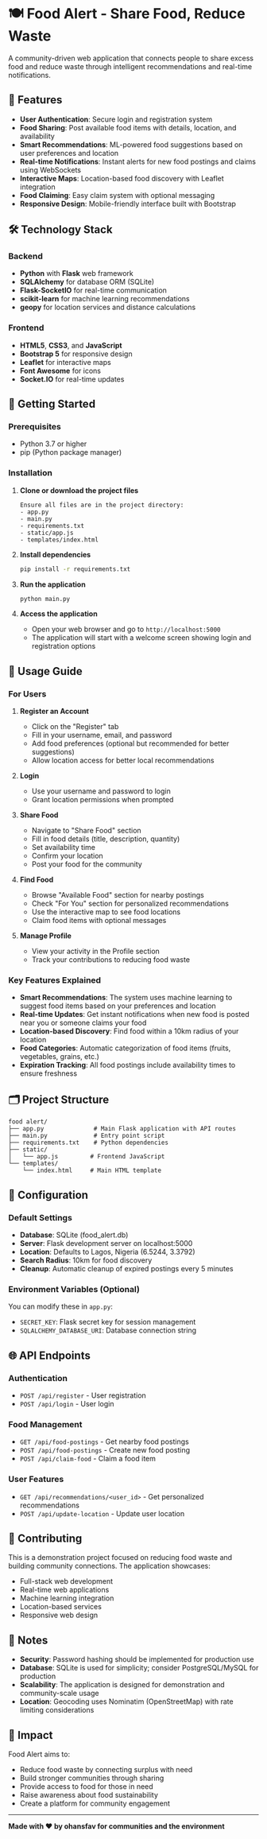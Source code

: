 # 🍽️ Food Alert - Share Food, Reduce Waste

A community-driven web application that connects people to share excess food and reduce waste through intelligent recommendations and real-time notifications.

## 🌟 Features

- **User Authentication**: Secure login and registration system
- **Food Sharing**: Post available food items with details, location, and availability
- **Smart Recommendations**: ML-powered food suggestions based on user preferences and location
- **Real-time Notifications**: Instant alerts for new food postings and claims using WebSockets
- **Interactive Maps**: Location-based food discovery with Leaflet integration
- **Food Claiming**: Easy claim system with optional messaging
- **Responsive Design**: Mobile-friendly interface built with Bootstrap

## 🛠️ Technology Stack

### Backend
- **Python** with **Flask** web framework
- **SQLAlchemy** for database ORM (SQLite)
- **Flask-SocketIO** for real-time communication
- **scikit-learn** for machine learning recommendations
- **geopy** for location services and distance calculations

### Frontend
- **HTML5**, **CSS3**, and **JavaScript**
- **Bootstrap 5** for responsive design
- **Leaflet** for interactive maps
- **Font Awesome** for icons
- **Socket.IO** for real-time updates

## 🚀 Getting Started

### Prerequisites
- Python 3.7 or higher
- pip (Python package manager)

### Installation

1. **Clone or download the project files**
   ```
   Ensure all files are in the project directory:
   - app.py
   - main.py
   - requirements.txt
   - static/app.js
   - templates/index.html
   ```

2. **Install dependencies**
   ```bash
   pip install -r requirements.txt
   ```

3. **Run the application**
   ```bash
   python main.py
   ```

4. **Access the application**
   - Open your web browser and go to `http://localhost:5000`
   - The application will start with a welcome screen showing login and registration options

## 📱 Usage Guide

### For Users

1. **Register an Account**
   - Click on the "Register" tab
   - Fill in your username, email, and password
   - Add food preferences (optional but recommended for better suggestions)
   - Allow location access for better local recommendations

2. **Login**
   - Use your username and password to login
   - Grant location permissions when prompted

3. **Share Food**
   - Navigate to "Share Food" section
   - Fill in food details (title, description, quantity)
   - Set availability time
   - Confirm your location
   - Post your food for the community

4. **Find Food**
   - Browse "Available Food" section for nearby postings
   - Check "For You" section for personalized recommendations
   - Use the interactive map to see food locations
   - Claim food items with optional messages

5. **Manage Profile**
   - View your activity in the Profile section
   - Track your contributions to reducing food waste

### Key Features Explained

- **Smart Recommendations**: The system uses machine learning to suggest food items based on your preferences and location
- **Real-time Updates**: Get instant notifications when new food is posted near you or someone claims your food
- **Location-based Discovery**: Find food within a 10km radius of your location
- **Food Categories**: Automatic categorization of food items (fruits, vegetables, grains, etc.)
- **Expiration Tracking**: All food postings include availability times to ensure freshness

## 🗂️ Project Structure

```
food alert/
├── app.py              # Main Flask application with API routes
├── main.py             # Entry point script
├── requirements.txt    # Python dependencies
├── static/
│   └── app.js         # Frontend JavaScript
└── templates/
    └── index.html     # Main HTML template
```

## 🔧 Configuration

### Default Settings
- **Database**: SQLite (food_alert.db)
- **Server**: Flask development server on localhost:5000
- **Location**: Defaults to Lagos, Nigeria (6.5244, 3.3792)
- **Search Radius**: 10km for food discovery
- **Cleanup**: Automatic cleanup of expired postings every 5 minutes

### Environment Variables (Optional)
You can modify these in `app.py`:
- `SECRET_KEY`: Flask secret key for session management
- `SQLALCHEMY_DATABASE_URI`: Database connection string

## 🌐 API Endpoints

### Authentication
- `POST /api/register` - User registration
- `POST /api/login` - User login

### Food Management
- `GET /api/food-postings` - Get nearby food postings
- `POST /api/food-postings` - Create new food posting
- `POST /api/claim-food` - Claim a food item

### User Features
- `GET /api/recommendations/<user_id>` - Get personalized recommendations
- `POST /api/update-location` - Update user location

## 🤝 Contributing

This is a demonstration project focused on reducing food waste and building community connections. The application showcases:
- Full-stack web development
- Real-time web applications
- Machine learning integration
- Location-based services
- Responsive web design

## 📝 Notes

- **Security**: Password hashing should be implemented for production use
- **Database**: SQLite is used for simplicity; consider PostgreSQL/MySQL for production
- **Scalability**: The application is designed for demonstration and community-scale usage
- **Location**: Geocoding uses Nominatim (OpenStreetMap) with rate limiting considerations

## 🎯 Impact

Food Alert aims to:
- Reduce food waste by connecting surplus with need
- Build stronger communities through sharing
- Provide access to food for those in need
- Raise awareness about food sustainability
- Create a platform for community engagement

---

**Made with ❤️ by ohansfav for communities and the environment**
